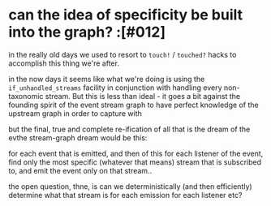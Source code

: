 # can the idea of specificity be built into the graph? :[#012]

in the really old days we used to resort to `touch!` / `touched?` hacks
to accomplish this thing we're after.

in the now days it seems like what we're doing is using the
`if_unhandled_streams` facility in conjunction with handling every
non-taxonomic stream. But this is less than ideal - it goes a bit
against the founding spirit of the event stream graph to have
perfect knowledge of the upstream graph in order to capture with

but the final, true and complete re-ification of all that is the dream of the
evthe stream-graph dream would be this:

for each event that is emitted, and then of this for each listener
of the event, find only the most specific (whatever that means)
stream that is subscribed to, and emit the event only on that stream..

the open question, thne, is can we deterministically (and then efficiently)
determine what that stream is for each emission for each listener etc?

